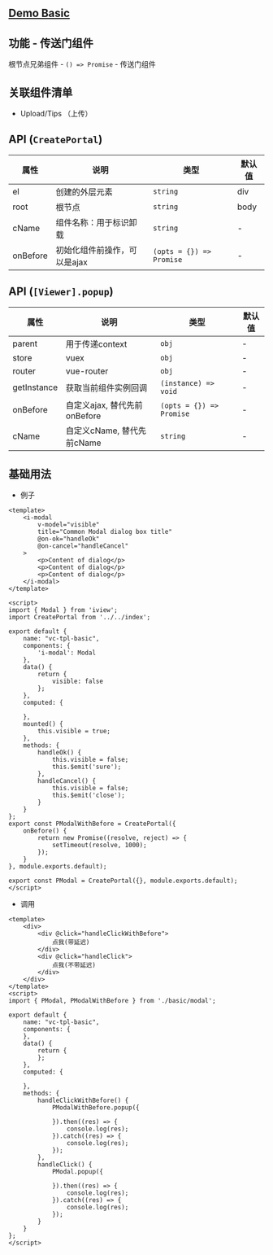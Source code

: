 ## [Demo Basic](https://wya-team.github.io/wya-vc/dist/create-portal/basic.html)
## 功能 - 传送门组件

根节点兄弟组件 - `() => Promise` - 传送门组件

## 关联组件清单

- Upload/Tips （上传）

## API (`CreatePortal`)
属性 | 说明 | 类型 | 默认值
---|---|---|---
el | 创建的外层元素 | `string` | div
root | 根节点 | `string` | body
cName | 组件名称：用于标识卸载 | `string` | -
onBefore | 初始化组件前操作，可以是ajax | `(opts = {}) => Promise` | -


## API (`[Viewer].popup`)
属性 | 说明 | 类型 | 默认值
---|---|---|---
parent | 用于传递context| `obj` | -
store | vuex | `obj` | -
router | vue-router | `obj` | -
getInstance | 获取当前组件实例回调 | `(instance) => void` | -
onBefore | 自定义ajax, 替代先前onBefore | `(opts = {}) => Promise` | -
cName | 自定义cName, 替代先前cName | `string` | -

## 基础用法

- 例子
```vue
<template>
	<i-modal
		v-model="visible"
		title="Common Modal dialog box title"
		@on-ok="handleOk"
		@on-cancel="handleCancel"
	>
		<p>Content of dialog</p>
		<p>Content of dialog</p>
		<p>Content of dialog</p>
	</i-modal>
</template>

<script>
import { Modal } from 'iview';
import CreatePortal from '../../index';

export default {
	name: "vc-tpl-basic",
	components: {
		'i-modal': Modal
	},
	data() {
		return {
			visible: false
		};
	},
	computed: {
		
	},
	mounted() {
		this.visible = true;
	},
	methods: {
		handleOk() {
			this.visible = false;
			this.$emit('sure');
		},
		handleCancel() {
			this.visible = false;
			this.$emit('close');
		}
	}
};
export const PModalWithBefore = CreatePortal({
	onBefore() {
		return new Promise((resolve, reject) => {
			setTimeout(resolve, 1000);
		});
	}
}, module.exports.default);

export const PModal = CreatePortal({}, module.exports.default);
</script>
```
- 调用
```vue
<template>
	<div>
		<div @click="handleClickWithBefore">
			点我(带延迟)
		</div>
		<div @click="handleClick">
			点我(不带延迟)
		</div>
	</div>
</template>
<script>
import { PModal, PModalWithBefore } from './basic/modal';

export default {
	name: "vc-tpl-basic",
	components: {
	},
	data() {
		return {
		};
	},
	computed: {
		
	},
	methods: {
		handleClickWithBefore() {
			PModalWithBefore.popup({

			}).then((res) => {
				console.log(res);
			}).catch((res) => {
				console.log(res);
			});
		},
		handleClick() {
			PModal.popup({

			}).then((res) => {
				console.log(res);
			}).catch((res) => {
				console.log(res);
			});
		}
	}
};
</script>

```
